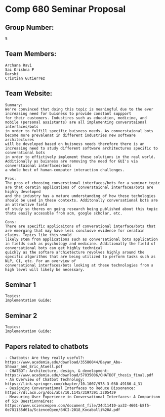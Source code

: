 # Comp 680 Seminar Proposal

## Group Number: 

    5

## Team Members: 

	Archana Ravi
	Sai Krishna P
	Darshi
	Cristian Gutierrez

## Team Website:

    Summary:
	We're convinced that doing this topic is meaningful due to the ever increasing need for buisness to provide constant suppport
    for their customers. Industires such as education, medicine, and mobile (personal assistants) are all implementing converstaional interfaces/bots
    in order to fulfill specific buisness needs. As converstaional bots become more prevalenat in different industries new software architectures
    will be developed based on buisness needs therefore there is an increasing need to study different software architectures specific to converational bots 
    in order to effictively implement these solutions in the real world. Additionally as buisness are removing the need for GUI's via converstaional interfaces/bots
    a whole host of human-computer interaction challenges. 

    Pros:
    The pros of choosing converstional interfaces/bots for a seminar topic are that ceratin applications of converstaional interfaces/bots are highly developed
    and the industry has a mature understanding of how these techologies should be used in these contexts. Additonally conversational bots are an attractive field
    of study so theres on going research being published about this topic thats easily accessble from acm, google scholar, etc.

    Cons:
    There are specific applicaitons of converational interface/bots that are emerging that may have less conclusve evidence for ceratain claims. Topics like this would
    likely stem from applications such as conversational bots application in fields such as psychology and medicine. Additionally the field of conversational bots can get highly technical
    quickly as the softare archietecture revolves highly around the specific algorithms that are being utilized to perform tasks such as NLP, CI, etc. For an overview of 
    conversational interfaces/bots looking at these technologies from a high level will likely be necessary.

## Seminar 1
    Topics:
    Implementation Guide:

## Seminar 2
    Topics:
    Implementation Guide:

## Papers related to chatbots

    - Chatbots: Are they really useful?: https://www.academia.edu/download/35586044/Bayan_Abu-Shawar_and_Eric_Atwell.pdf
    - CHATBOT: Architecture, design, & development:  https://www.academia.edu/download/57035006/CHATBOT_thesis_final.pdf
    - An Overview of Chatbot Technology: https://link.springer.com/chapter/10.1007/978-3-030-49186-4_31
    - Designing Conversational Interfaces to Reduce Dissonance: https://dl.acm.org/doi/abs/10.1145/3197391.3205439
    - Measuring User Experience in Conversational Interfaces: A Comparison of Six Questionnaires: https://www.scienceopen.com/document_file/24d11410-aa32-4601-b8f5-0e781135d61a/ScienceOpen/BHCI-2018_Kocaballi%20A.pdf
